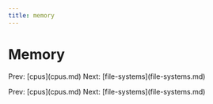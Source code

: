 ```yaml
---
title: memory
---
```


# Memory

Prev: \[cpus](cpus.md) Next:
\[file-systems](file-systems.md)

Prev: \[cpus](cpus.md) Next:
\[file-systems](file-systems.md)
